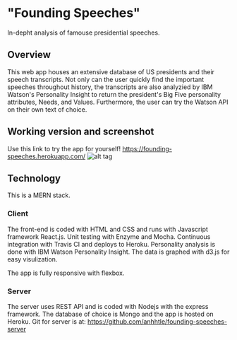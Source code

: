 # "Founding Speeches" 
In-depht analysis of famouse presidential speeches.

## Overview
This web app houses an extensive database of US presidents and their speech transcripts. Not only can the user quickly find the important speeches throughout history, the transcripts are also analyzied by IBM Watson's Personality Insight to return the president's Big Five personality attributes, Needs, and Values. Furthermore, the user can try the Watson API on their own text of choice.

## Working version and screenshot
Use this link to try the app for yourself! https://founding-speeches.herokuapp.com/
![alt tag](https://github.com/anhhtle/Friend-Alert/blob/master/public/images/screenshot.jpg)

## Technology
This is a MERN stack.

### Client
The front-end is coded with HTML and CSS and runs with Javascript framework React.js. Unit testing with Enzyme and Mocha. Continuous integration with Travis CI and deploys to Heroku. Personality analysis is done with IBM Watson Personality Insight. The data is graphed with d3.js for easy visulization.

The app is fully responsive with flexbox.

### Server
The server uses REST API and is coded with Nodejs with the express framework. The database of choice is Mongo and the app is hosted on Heroku. Git for server is at: https://github.com/anhhtle/founding-speeches-server

